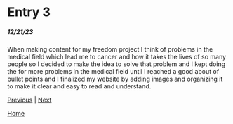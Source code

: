 # Entry 3
##### 12/21/23

When making content for my freedom project I think of problems in the medical field which lead me to cancer and how it takes the lives of so many people so I decided to make the idea to solve that problem and I kept doing the for more problems in the medical field until I reached a good about of bullet points and I finalized my website by adding images and organizing it to make it clear and easy to read and understand.

[Previous](entry02.md) | [Next](entry04.md)

[Home](../README.md)
